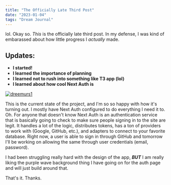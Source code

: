 ```yaml
---
title: "The Officially Late Third Post"
date: "2023-01-04"
tags: "Dream Journal"
---
```


lol. Okay so. *This* is the officially late third post. In my defense, I was kind of embarassed about how little progress I *actually* made. 

## Updates:

 - **I started!**
 - **I learned the importance of planning**
 - **I learned not to rush into something like T3 app (lol)**
 - **I learned about how cool Next Auth is**

<a href="https://ibb.co/jGFq36s"><img src="https://i.ibb.co/WF17Bxj/dreemurs1.jpg" alt="dreemurs1" border="0"></a>

This is the current state of the project, and I'm so so happy with how it's turning out. I mostly have Next Auth configured to do everything I need it to. Oh. For anyone that doesn't know Next Auth is an authentication service that is basically going to check to make sure people signing in to the site are legit. It handles a lot of the logic, distributes tokens, has a ton of providers to work with (Google, GitHub, etc.), and adapters to connect to your favorite database. Right now, a user is able to sign in through GitHub and tomorrow I'll be working on allowing the same through user credentials (email, password). 

I had been struggling really hard with the design of the app, ***BUT*** I am really liking the purple wave background thing I have going on for the auth page and will just build around that. 

That's it.
Thanks.